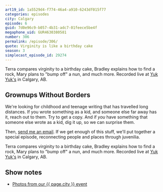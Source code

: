 ```yaml
---
art19_id: 1a5529d4-f774-46a4-a910-6243df015f77
categories: episodes
city: Calgary
episode: 6
guid: 7d0e96c9-b057-4b31-adc7-01feece5be4f
megaphone_uid: GUR4630380581
number: 306
permalink: /episode/306/
quote: Virginity is like a birthday cake
season: 3
simplecast_episode_id: 29274
---
```


Terra compares virginity to a birthday cake, Bradley explains how to find a rock, Mary plans to "bump off" a nun, and much more. Recorded live at [Yuk Yuk's](https://www.yukyuks.com/calgary) in Calgary, AB.

## Grownups Without Borders
We're looking for childhood and teenage writing that has travelled long distances. If you wrote something as a kid, and someone else far away has it, reach out to them. Try to get a copy. And if *you* have something that someone else wrote as a kid, dig it up, so we can surprise them.

Then, [send me an email](mailto:dan@grownupsreadthingstheywroteaskids.com). If we get enough of this stuff, we'll put together a special episode, reconnecting people and places through juvenilia.

Terra compares virginity to a birthday cake, Bradley explains how to find a rock, Mary plans to "bump off" a nun, and much more. Recorded live at [Yuk Yuk's](https://www.yukyuks.com/calgary) in Calgary, AB.

## Show notes
- [Photos from our {{ page.city }} event](https://www.facebook.com/media/set/?set=a.10153651505153600.1073741863.121054468599&type=3)